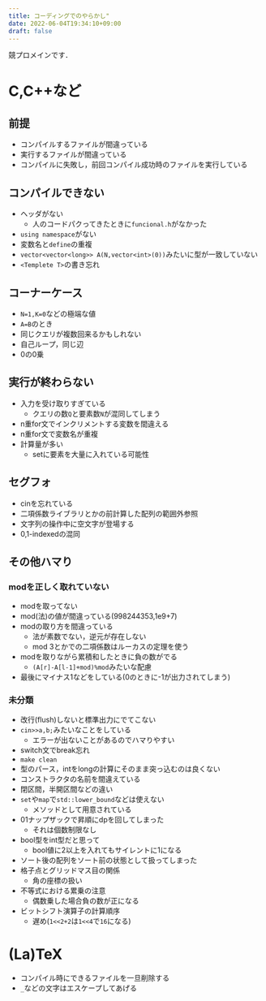 ```yaml
---
title: コーディングでのやらかし"
date: 2022-06-04T19:34:10+09:00
draft: false
---
```


競プロメインです．

# C,C++など
## 前提
- コンパイルするファイルが間違っている
- 実行するファイルが間違っている
- コンパイルに失敗し，前回コンパイル成功時のファイルを実行している

## コンパイルできない
- ヘッダがない
    - 人のコードパクってきたときに`funcional.h`がなかった
- `using namespace`がない
- 変数名と`define`の重複
- `vector<vector<long>> A(N,vector<int>(0))`みたいに型が一致していない
- `<Templete T>`の書き忘れ

## コーナーケース
- `N=1,K=0`などの極端な値
- `A=B`のとき
- 同じクエリが複数回来るかもしれない
- 自己ループ，同じ辺
- 0の0乗

## 実行が終わらない
- 入力を受け取りすぎている
    - クエリの数`Q`と要素数`N`が混同してしまう
- n重for文でインクリメントする変数を間違える
- n重for文で変数名が重複
- 計算量が多い
    - setに要素を大量に入れている可能性

## セグフォ
- cinを忘れている
- 二項係数ライブラリとかの前計算した配列の範囲外参照
- 文字列の操作中に空文字が登場する
- 0,1-indexedの混同

## その他ハマり
### modを正しく取れていない
- modを取ってない
- mod(法)の値が間違っている(998244353,1e9+7)
- modの取り方を間違っている
    - 法が素数でない，逆元が存在しない
    - mod 3とかでの二項係数はルーカスの定理を使う
- modを取りながら累積和したときに負の数がでる
    - `(A[r]-A[l-1]+mod)%mod`みたいな配慮
- 最後にマイナス1などをしている(0のときに-1が出力されてしまう)

### 未分類
- 改行(flush)しないと標準出力にでてこない
- `cin>>a,b;`みたいなことをしている
    - エラーが出ないことがあるのでハマりやすい
- switch文でbreak忘れ
- `make clean`
- 型のパース，intをlongの計算にそのまま突っ込むのは良くない
- コンストラクタの名前を間違えている
- 閉区間，半開区間などの違い
- `set`や`map`で`std::lower_bound`などは使えない
    - メソッドとして用意されている
- 01ナップザックで昇順にdpを回してしまった
    - それは個数制限なし
- bool型をint型だと思って
    - bool値に2以上を入れてもサイレントに1になる
- ソート後の配列をソート前の状態として扱ってしまった
- 格子点とグリッドマス目の関係
    - 角の座標の扱い
- 不等式における累乗の注意
    - 偶数乗した場合負の数が正になる
- ビットシフト演算子の計算順序
    - 遅め(`1<<2+2`は`1<<4`で`16`になる)


# (La)TeX
- コンパイル時にできるファイルを一旦削除する
- `_`などの文字はエスケープしてあげる

